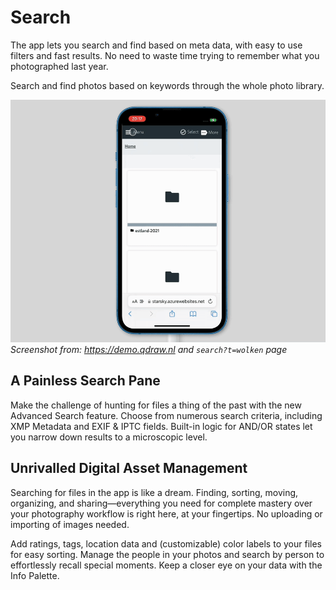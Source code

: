 # Search

The app lets you search and find based on meta data, with easy to use filters and fast results. 
No need to waste time trying to remember what you photographed last year.

Search and find photos based on keywords through the whole photo library.

![Rename](../assets/search_cloud_v050.gif)
_Screenshot from: https://demo.qdraw.nl and `search?t=wolken` page_

## A Painless Search Pane

Make the challenge of hunting for files a thing of the past with the new Advanced Search feature.
Choose from numerous search criteria, including XMP Metadata
and EXIF & IPTC fields. Built-in logic for AND/OR states
let you narrow down results to a microscopic level.

## Unrivalled Digital Asset Management

Searching for files in the app is like a dream. 
Finding, sorting, moving, organizing, and sharing—everything 
you need for complete mastery over your photography workflow is right here, 
at your fingertips. No uploading or importing of images needed. 

Add ratings, tags, location data and (customizable) color labels 
to your files for easy sorting. Manage the people in your photos 
and search by person to effortlessly recall special moments. 
Keep a closer eye on your data with the Info Palette.

